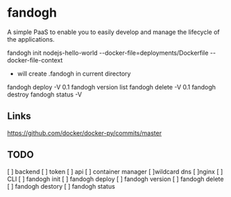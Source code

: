 # fandogh

A simple PaaS to enable you to easily develop and manage the lifecycle of the applications.

fandogh init nodejs-hello-world --docker-file=deployments/Dockerfile  --docker-file-context
  - will create .fandogh in current directory
  
fandogh deploy -V 0.1
fandogh version list
fandogh delete -V 0.1
fandogh destroy
fandogh status -V 


## Links
https://github.com/docker/docker-py/commits/master



## TODO
[ ] backend
  [ ] token
  [ ] api
  [ ] container manager
  [ ]wildcard dns
  [ ]nginx 
[ ] CLI
  [ ] fandogh init
  [ ] fandogh deploy
  [ ] fandogh version
  [ ] fandogh delete
  [ ] fandogh destory
  [ ] fandogh status
